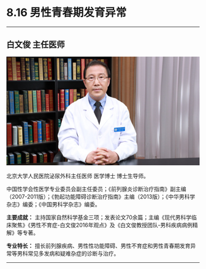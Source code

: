 # 8.16 男性青春期发育异常

---

## 白文俊 主任医师

![1681544835147](image/c08_016/1681544835147.png)

北京大学人民医院泌尿外科主任医师 医学博士 博士生导师。

中国性学会性医学专业委员会副主任委员；《前列腺炎诊断治疗指南》副主编（2007-2011版）；《勃起功能障碍诊断治疗指南》主编（2013版）；《中华男科学杂志》编委；《中国男科学杂志》编委。


**主要成就：** 主持国家自然科学基金三项；发表论文70余篇；主编《现代男科学临床聚焦》《男性不育症-白文俊2016年观点》及《白文俊教授团队-男科疾病病例精解》等专著。


**专业特长：** 擅长前列腺疾病、男性性功能障碍、男性不育症和男性青春期发育异常等男科常见多发病和疑难杂症的诊断与治疗。

---
